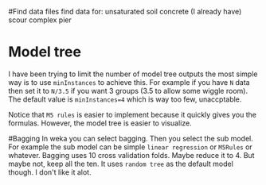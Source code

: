 #Find data files
find data for: 
unsaturated soil
concrete (I already have)
scour
complex pier

# Model tree
I have been trying to limit the number of model tree outputs
the most simple way is to use `minInstances` to achieve this. For example if you have `N` data then set it to `N/3.5` if you want 3 groups (3.5 to allow some wiggle room). 
The default value is `minInstances=4` which is way too few, unaccptable. 

Notice that `M5 rules` is easier to implement because it quickly gives you the formulas. 
However, the model tree is easier to visualize. 

#Bagging
In weka you can select bagging. Then you select the sub model. For example the sub model can be simple `linear regression` or `M5Rules` or whatever. 
Bagging uses 10 cross validation folds. Maybe reduce it to 4. But maybe not, keep all the ten. It uses `random tree` as the default model though. I don't like it alot. 
